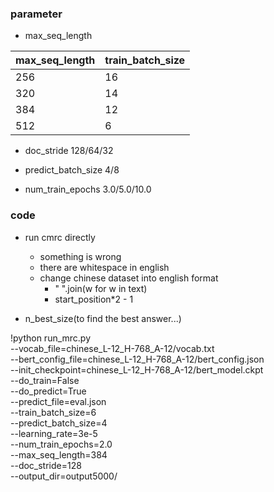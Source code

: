 ### parameter

- max_seq_length

| max_seq_length | train_batch_size |
| -------------- | ---------------- |
|      256       |         16       |
|      320       |         14       |
|      384       |         12       |
|      512       |         6        |

- doc_stride 128/64/32

- predict_batch_size 4/8

- num_train_epochs 3.0/5.0/10.0

### code
- run cmrc directly
    + something is wrong
    + there are whitespace in english
    + change chinese dataset into english format
        * " ".join(w for w in text)
        * start_position*2 - 1

- n_best_size(to find the best answer...)

!python run_mrc.py \
  --vocab_file=chinese_L-12_H-768_A-12/vocab.txt \
  --bert_config_file=chinese_L-12_H-768_A-12/bert_config.json \
  --init_checkpoint=chinese_L-12_H-768_A-12/bert_model.ckpt \
  --do_train=False \
  --do_predict=True \
  --predict_file=eval.json \
  --train_batch_size=6 \
  --predict_batch_size=4 \
  --learning_rate=3e-5 \
  --num_train_epochs=2.0 \
  --max_seq_length=384 \
  --doc_stride=128 \
  --output_dir=output5000/